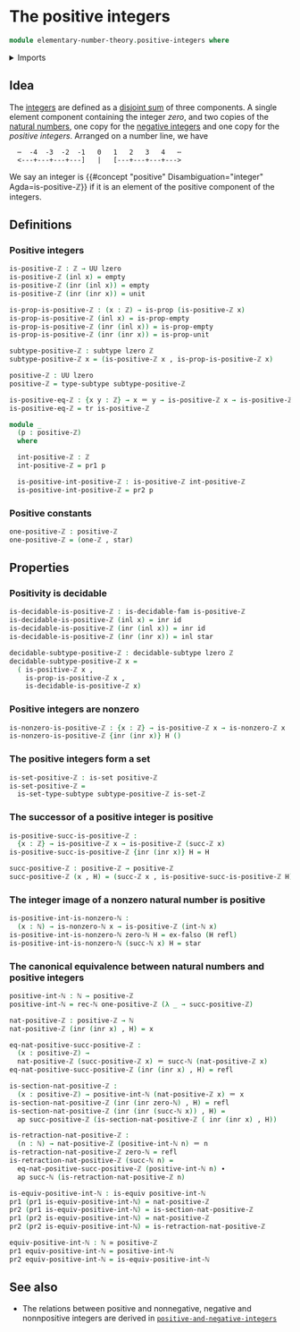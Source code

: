 # The positive integers

```agda
module elementary-number-theory.positive-integers where
```

<details><summary>Imports</summary>

```agda
open import elementary-number-theory.integers
open import elementary-number-theory.natural-numbers
open import elementary-number-theory.nonzero-integers

open import foundation.action-on-identifications-functions
open import foundation.coproduct-types
open import foundation.decidable-subtypes
open import foundation.decidable-types
open import foundation.dependent-pair-types
open import foundation.empty-types
open import foundation.equivalences
open import foundation.function-types
open import foundation.identity-types
open import foundation.propositions
open import foundation.retractions
open import foundation.sections
open import foundation.sets
open import foundation.subtypes
open import foundation.transport-along-identifications
open import foundation.unit-type
open import foundation.universe-levels
```

</details>

## Idea

The [integers](elementary-number-theory.integers.md) are defined as a
[disjoint sum](foundation-core.coproduct-types.md) of three components. A single
element component containing the integer _zero_, and two copies of the
[natural numbers](elementary-number-theory.natural-numbers.md), one copy for the
[negative integers](elementary-number-theory.negative-integers.md) and one copy
for the _positive integers_. Arranged on a number line, we have

```text
  ⋯  -4  -3  -2  -1   0   1   2   3   4   ⋯
  <---+---+---+---]   |   [---+---+---+--->
```

We say an integer is
{{#concept "positive" Disambiguation="integer" Agda=is-positive-ℤ}} if it is an
element of the positive component of the integers.

## Definitions

### Positive integers

```agda
is-positive-ℤ : ℤ → UU lzero
is-positive-ℤ (inl x) = empty
is-positive-ℤ (inr (inl x)) = empty
is-positive-ℤ (inr (inr x)) = unit

is-prop-is-positive-ℤ : (x : ℤ) → is-prop (is-positive-ℤ x)
is-prop-is-positive-ℤ (inl x) = is-prop-empty
is-prop-is-positive-ℤ (inr (inl x)) = is-prop-empty
is-prop-is-positive-ℤ (inr (inr x)) = is-prop-unit

subtype-positive-ℤ : subtype lzero ℤ
subtype-positive-ℤ x = (is-positive-ℤ x , is-prop-is-positive-ℤ x)

positive-ℤ : UU lzero
positive-ℤ = type-subtype subtype-positive-ℤ

is-positive-eq-ℤ : {x y : ℤ} → x ＝ y → is-positive-ℤ x → is-positive-ℤ y
is-positive-eq-ℤ = tr is-positive-ℤ

module _
  (p : positive-ℤ)
  where

  int-positive-ℤ : ℤ
  int-positive-ℤ = pr1 p

  is-positive-int-positive-ℤ : is-positive-ℤ int-positive-ℤ
  is-positive-int-positive-ℤ = pr2 p
```

### Positive constants

```agda
one-positive-ℤ : positive-ℤ
one-positive-ℤ = (one-ℤ , star)
```

## Properties

### Positivity is decidable

```agda
is-decidable-is-positive-ℤ : is-decidable-fam is-positive-ℤ
is-decidable-is-positive-ℤ (inl x) = inr id
is-decidable-is-positive-ℤ (inr (inl x)) = inr id
is-decidable-is-positive-ℤ (inr (inr x)) = inl star

decidable-subtype-positive-ℤ : decidable-subtype lzero ℤ
decidable-subtype-positive-ℤ x =
  ( is-positive-ℤ x ,
    is-prop-is-positive-ℤ x ,
    is-decidable-is-positive-ℤ x)
```

### Positive integers are nonzero

```agda
is-nonzero-is-positive-ℤ : {x : ℤ} → is-positive-ℤ x → is-nonzero-ℤ x
is-nonzero-is-positive-ℤ {inr (inr x)} H ()
```

### The positive integers form a set

```agda
is-set-positive-ℤ : is-set positive-ℤ
is-set-positive-ℤ =
  is-set-type-subtype subtype-positive-ℤ is-set-ℤ
```

### The successor of a positive integer is positive

```agda
is-positive-succ-is-positive-ℤ :
  {x : ℤ} → is-positive-ℤ x → is-positive-ℤ (succ-ℤ x)
is-positive-succ-is-positive-ℤ {inr (inr x)} H = H

succ-positive-ℤ : positive-ℤ → positive-ℤ
succ-positive-ℤ (x , H) = (succ-ℤ x , is-positive-succ-is-positive-ℤ H)
```

### The integer image of a nonzero natural number is positive

```agda
is-positive-int-is-nonzero-ℕ :
  (x : ℕ) → is-nonzero-ℕ x → is-positive-ℤ (int-ℕ x)
is-positive-int-is-nonzero-ℕ zero-ℕ H = ex-falso (H refl)
is-positive-int-is-nonzero-ℕ (succ-ℕ x) H = star
```

### The canonical equivalence between natural numbers and positive integers

```agda
positive-int-ℕ : ℕ → positive-ℤ
positive-int-ℕ = rec-ℕ one-positive-ℤ (λ _ → succ-positive-ℤ)

nat-positive-ℤ : positive-ℤ → ℕ
nat-positive-ℤ (inr (inr x) , H) = x

eq-nat-positive-succ-positive-ℤ :
  (x : positive-ℤ) →
  nat-positive-ℤ (succ-positive-ℤ x) ＝ succ-ℕ (nat-positive-ℤ x)
eq-nat-positive-succ-positive-ℤ (inr (inr x) , H) = refl

is-section-nat-positive-ℤ :
  (x : positive-ℤ) → positive-int-ℕ (nat-positive-ℤ x) ＝ x
is-section-nat-positive-ℤ (inr (inr zero-ℕ) , H) = refl
is-section-nat-positive-ℤ (inr (inr (succ-ℕ x)) , H) =
  ap succ-positive-ℤ (is-section-nat-positive-ℤ ( inr (inr x) , H))

is-retraction-nat-positive-ℤ :
  (n : ℕ) → nat-positive-ℤ (positive-int-ℕ n) ＝ n
is-retraction-nat-positive-ℤ zero-ℕ = refl
is-retraction-nat-positive-ℤ (succ-ℕ n) =
  eq-nat-positive-succ-positive-ℤ (positive-int-ℕ n) ∙
  ap succ-ℕ (is-retraction-nat-positive-ℤ n)

is-equiv-positive-int-ℕ : is-equiv positive-int-ℕ
pr1 (pr1 is-equiv-positive-int-ℕ) = nat-positive-ℤ
pr2 (pr1 is-equiv-positive-int-ℕ) = is-section-nat-positive-ℤ
pr1 (pr2 is-equiv-positive-int-ℕ) = nat-positive-ℤ
pr2 (pr2 is-equiv-positive-int-ℕ) = is-retraction-nat-positive-ℤ

equiv-positive-int-ℕ : ℕ ≃ positive-ℤ
pr1 equiv-positive-int-ℕ = positive-int-ℕ
pr2 equiv-positive-int-ℕ = is-equiv-positive-int-ℕ
```

## See also

- The relations between positive and nonnegative, negative and nonnpositive
  integers are derived in
  [`positive-and-negative-integers`](elementary-number-theory.positive-and-negative-integers.md)
